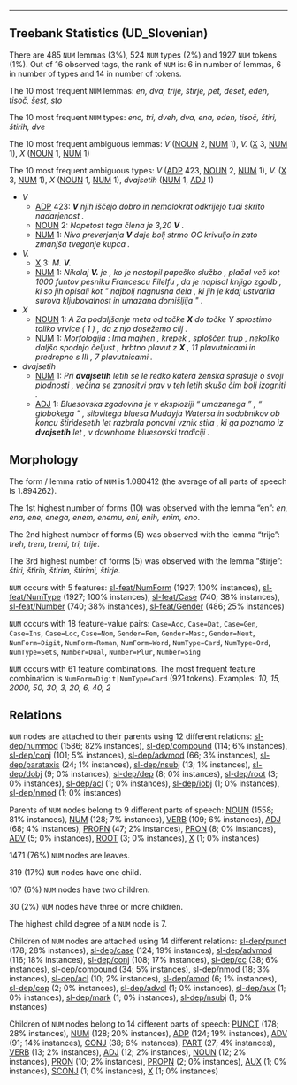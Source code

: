 

--------------------------------------------------------------------------------

## Treebank Statistics (UD_Slovenian)

There are 485 `NUM` lemmas (3%), 524 `NUM` types (2%) and 1927 `NUM` tokens (1%).
Out of 16 observed tags, the rank of `NUM` is: 6 in number of lemmas, 6 in number of types and 14 in number of tokens.

The 10 most frequent `NUM` lemmas: <em>en, dva, trije, štirje, pet, deset, eden, tisoč, šest, sto</em>

The 10 most frequent `NUM` types:  <em>eno, tri, dveh, dva, ena, eden, tisoč, štiri, štirih, dve</em>

The 10 most frequent ambiguous lemmas: <em>V</em> ([NOUN]() 2, [NUM]() 1), <em>V.</em> ([X]() 3, [NUM]() 1), <em>X</em> ([NOUN]() 1, [NUM]() 1)

The 10 most frequent ambiguous types:  <em>V</em> ([ADP]() 423, [NOUN]() 2, [NUM]() 1), <em>V.</em> ([X]() 3, [NUM]() 1), <em>X</em> ([NOUN]() 1, [NUM]() 1), <em>dvajsetih</em> ([NUM]() 1, [ADJ]() 1)


* <em>V</em>
  * [ADP]() 423: <em><b>V</b> njih iščejo dobro in nemalokrat odkrijejo tudi skrito nadarjenost .</em>
  * [NOUN]() 2: <em>Napetost tega člena je 3,20 <b>V</b> .</em>
  * [NUM]() 1: <em>Nivo preverjanja <b>V</b> daje bolj strmo OC krivuljo in zato zmanjša tveganje kupca .</em>
* <em>V.</em>
  * [X]() 3: <em>M. <b>V.</b></em>
  * [NUM]() 1: <em>Nikolaj <b>V.</b> je , ko je nastopil papeško službo , plačal več kot 1000 funtov pesniku Francescu Filelfu , da je napisal knjigo zgodb , ki so jih opisali kot " najbolj nagnusna dela , ki jih je kdaj ustvarila surova kljubovalnost in umazana domišljija " .</em>
* <em>X</em>
  * [NOUN]() 1: <em>A Za podaljšanje meta od točke <b>X</b> do točke Y sprostimo toliko vrvice ( 1 ) , da z njo dosežemo cilj .</em>
  * [NUM]() 1: <em>Morfologija : Ima majhen , krepek , sploščen trup , nekoliko daljšo spodnjo čeljust , hrbtno plavut z <b>X</b> , 11 plavutnicami in predrepno s III , 7 plavutnicami .</em>
* <em>dvajsetih</em>
  * [NUM]() 1: <em>Pri <b>dvajsetih</b> letih se le redko katera ženska sprašuje o svoji plodnosti , večina se zanositvi prav v teh letih skuša čim bolj izogniti .</em>
  * [ADJ]() 1: <em>Bluesovska zgodovina je v eksploziji “ umazanega ” , “ globokega ” , silovitega bluesa Muddyja Watersa in sodobnikov ob koncu štiridesetih let razbrala ponovni vznik stila , ki ga poznamo iz <b>dvajsetih</b> let , v downhome bluesovski tradiciji .</em>

## Morphology

The form / lemma ratio of `NUM` is 1.080412 (the average of all parts of speech is 1.894262).

The 1st highest number of forms (10) was observed with the lemma “en”: <em>en, ena, ene, enega, enem, enemu, eni, enih, enim, eno</em>.

The 2nd highest number of forms (5) was observed with the lemma “trije”: <em>treh, trem, tremi, tri, trije</em>.

The 3rd highest number of forms (5) was observed with the lemma “štirje”: <em>štiri, štirih, štirim, štirimi, štirje</em>.

`NUM` occurs with 5 features: [sl-feat/NumForm]() (1927; 100% instances), [sl-feat/NumType]() (1927; 100% instances), [sl-feat/Case]() (740; 38% instances), [sl-feat/Number]() (740; 38% instances), [sl-feat/Gender]() (486; 25% instances)

`NUM` occurs with 18 feature-value pairs: `Case=Acc`, `Case=Dat`, `Case=Gen`, `Case=Ins`, `Case=Loc`, `Case=Nom`, `Gender=Fem`, `Gender=Masc`, `Gender=Neut`, `NumForm=Digit`, `NumForm=Roman`, `NumForm=Word`, `NumType=Card`, `NumType=Ord`, `NumType=Sets`, `Number=Dual`, `Number=Plur`, `Number=Sing`

`NUM` occurs with 61 feature combinations.
The most frequent feature combination is `NumForm=Digit|NumType=Card` (921 tokens).
Examples: <em>10, 15, 2000, 50, 30, 3, 20, 6, 40, 2</em>


## Relations

`NUM` nodes are attached to their parents using 12 different relations: [sl-dep/nummod]() (1586; 82% instances), [sl-dep/compound]() (114; 6% instances), [sl-dep/conj]() (101; 5% instances), [sl-dep/advmod]() (66; 3% instances), [sl-dep/parataxis]() (24; 1% instances), [sl-dep/nsubj]() (13; 1% instances), [sl-dep/dobj]() (9; 0% instances), [sl-dep/dep]() (8; 0% instances), [sl-dep/root]() (3; 0% instances), [sl-dep/acl]() (1; 0% instances), [sl-dep/iobj]() (1; 0% instances), [sl-dep/nmod]() (1; 0% instances)

Parents of `NUM` nodes belong to 9 different parts of speech: [NOUN]() (1558; 81% instances), [NUM]() (128; 7% instances), [VERB]() (109; 6% instances), [ADJ]() (68; 4% instances), [PROPN]() (47; 2% instances), [PRON]() (8; 0% instances), [ADV]() (5; 0% instances), [ROOT]() (3; 0% instances), [X]() (1; 0% instances)

1471 (76%) `NUM` nodes are leaves.

319 (17%) `NUM` nodes have one child.

107 (6%) `NUM` nodes have two children.

30 (2%) `NUM` nodes have three or more children.

The highest child degree of a `NUM` node is 7.

Children of `NUM` nodes are attached using 14 different relations: [sl-dep/punct]() (178; 28% instances), [sl-dep/case]() (124; 19% instances), [sl-dep/advmod]() (116; 18% instances), [sl-dep/conj]() (108; 17% instances), [sl-dep/cc]() (38; 6% instances), [sl-dep/compound]() (34; 5% instances), [sl-dep/nmod]() (18; 3% instances), [sl-dep/acl]() (10; 2% instances), [sl-dep/amod]() (6; 1% instances), [sl-dep/cop]() (2; 0% instances), [sl-dep/advcl]() (1; 0% instances), [sl-dep/aux]() (1; 0% instances), [sl-dep/mark]() (1; 0% instances), [sl-dep/nsubj]() (1; 0% instances)

Children of `NUM` nodes belong to 14 different parts of speech: [PUNCT]() (178; 28% instances), [NUM]() (128; 20% instances), [ADP]() (124; 19% instances), [ADV]() (91; 14% instances), [CONJ]() (38; 6% instances), [PART]() (27; 4% instances), [VERB]() (13; 2% instances), [ADJ]() (12; 2% instances), [NOUN]() (12; 2% instances), [PRON]() (10; 2% instances), [PROPN]() (2; 0% instances), [AUX]() (1; 0% instances), [SCONJ]() (1; 0% instances), [X]() (1; 0% instances)

